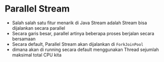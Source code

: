 # Parallel Stream

- Salah salah satu fitur menarik di Java Stream adalah Stream bisa dijalankan secara parallel 
- Secara garis besar, parallel artinya beberapa proses berjalan secara bersamaan 
- Secara default, Parallel Stream akan dijalankan di `ForkJoinPool` 
- dimana akan di running secara default menggunakan Thread sejumlah maksimal total CPU kita